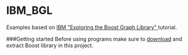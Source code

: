 IBM_BGL
=======
Examples based on   [IBM "Exploring the Boost Graph Library" ](http://www.ibm.com/developerworks/aix/library/au-aix-boost-graph/) tutorial.

###Getting started
Before using programs make sure to [download](http://sourceforge.net/projects/boost/files/boost/1.57.0/boost_1_57_0.tar.gz/download) and extract Boost  library in this project.

